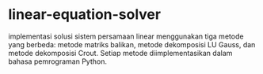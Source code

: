 # linear-equation-solver
implementasi solusi sistem persamaan linear menggunakan tiga metode yang berbeda: metode matriks balikan, metode dekomposisi LU Gauss, dan metode dekomposisi Crout. Setiap metode diimplementasikan dalam bahasa pemrograman Python.
